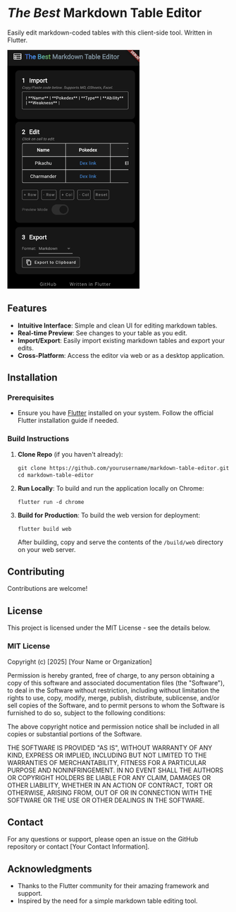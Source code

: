 # *The Best* Markdown Table Editor

Easily edit markdown-coded tables with this client-side tool. Written in Flutter.

<img width="300" src="github/screenshot.png">


## Features

- **Intuitive Interface**: Simple and clean UI for editing markdown tables.
- **Real-time Preview**: See changes to your table as you edit.
- **Import/Export**: Easily import existing markdown tables and export your edits.
- **Cross-Platform**: Access the editor via web or as a desktop application.

## Installation

### Prerequisites

- Ensure you have [Flutter](https://flutter.dev) installed on your system. Follow the official Flutter installation guide if needed.

### Build Instructions

1. **Clone Repo** (if you haven't already):
   ```
   git clone https://github.com/yourusername/markdown-table-editor.git
   cd markdown-table-editor
   ```

2. **Run Locally**:
   To build and run the application locally on Chrome:
   ```
   flutter run -d chrome
   ```

3. **Build for Production**:
   To build the web version for deployment:
   ```
   flutter build web
   ```
   After building, copy and serve the contents of the `/build/web` directory on your web server.


## Contributing

Contributions are welcome! 

## License

This project is licensed under the MIT License - see the details below.

### MIT License

Copyright (c) [2025] [Your Name or Organization]

Permission is hereby granted, free of charge, to any person obtaining a copy
of this software and associated documentation files (the "Software"), to deal
in the Software without restriction, including without limitation the rights
to use, copy, modify, merge, publish, distribute, sublicense, and/or sell
copies of the Software, and to permit persons to whom the Software is
furnished to do so, subject to the following conditions:

The above copyright notice and permission notice shall be included in all
copies or substantial portions of the Software.

THE SOFTWARE IS PROVIDED "AS IS", WITHOUT WARRANTY OF ANY KIND, EXPRESS OR
IMPLIED, INCLUDING BUT NOT LIMITED TO THE WARRANTIES OF MERCHANTABILITY,
FITNESS FOR A PARTICULAR PURPOSE AND NONINFRINGEMENT. IN NO EVENT SHALL THE
AUTHORS OR COPYRIGHT HOLDERS BE LIABLE FOR ANY CLAIM, DAMAGES OR OTHER
LIABILITY, WHETHER IN AN ACTION OF CONTRACT, TORT OR OTHERWISE, ARISING FROM,
OUT OF OR IN CONNECTION WITH THE SOFTWARE OR THE USE OR OTHER DEALINGS IN THE
SOFTWARE.

## Contact

For any questions or support, please open an issue on the GitHub repository or contact [Your Contact Information].

## Acknowledgments

- Thanks to the Flutter community for their amazing framework and support.
- Inspired by the need for a simple markdown table editing tool.
